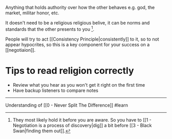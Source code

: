 Anything that holds authority over how the other behaves e.g. god, the market, militar honor, etc.

It doesn't need to be a religious religious belive, it can be norms and standards that the other presents to you [^1].

People will try to act [[Consistency Principle|consistently]] to it, so to not appear hypocrites, so this is a key component for your success on a [[negotiaion]].

# Tips to read religion correctly

- Review what you hear as you won't get it right on the first time
- Have backup listeners to compare notes

---

Understanding of [[0 - Never Split The Difference]] #learn

[^1]: They most likely hold it before you are aware. So you have to [[1 - Negotiation is a process of discovery|dig]] a bit before [[3 - Black Swan|finding them out]].
